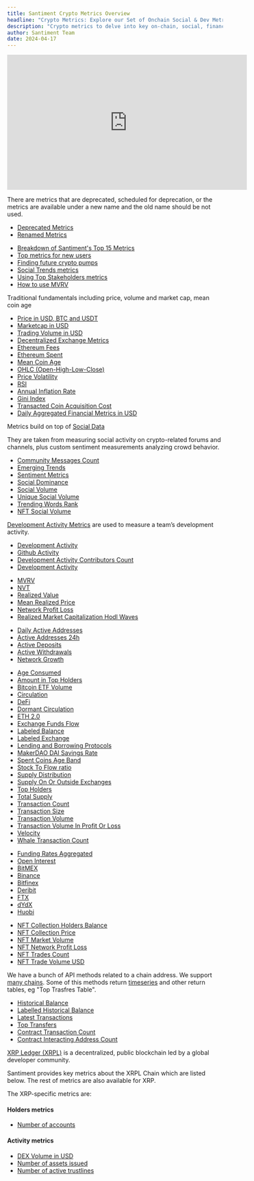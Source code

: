 ```yaml
---
title: Santiment Crypto Metrics Overview
headline: "Crypto Metrics: Explore our Set of Onchain Social & Dev Metrics"
description: "Crypto metrics to delve into key on-chain, social, financial and development data to better understand and navigate the ever-evolving cryptocurrency landscape"
author: Santiment Team
date: 2024-04-17
---
```

<iframe width="560" height="315" src="https://www.youtube.com/embed/FFJB48Z8tfM" frameborder="0" allow="accelerometer; autoplay; encrypted-media; gyroscope; picture-in-picture" allowfullscreen></iframe>

<Resource title="Deprecated and Renamed Metrics">

There are metrics that are deprecated, scheduled for deprecation, or the
metrics are available under a new name and the old name should be not used.

- [Deprecated Metrics](/metrics/deprecated-metrics)
- [Renamed Metrics](/metrics/renamed-metrics)

</Resource>

<Resource title="Video explanations of some metrics">

- [Breakdown of Santiment's Top 15 Metrics](https://www.youtube.com/watch?v=FFJB48Z8tfM)
- [Top metrics for new users](https://www.youtube.com/watch?v=c6q4RsQvA58)
- [Finding future crypto pumps](https://www.youtube.com/watch?v=2UpK0CnzzuE)
- [Social Trends metrics](https://www.youtube.com/watch?v=p60ZlNes8WEo)
- [Using Top Stakeholders metrics](https://www.youtube.com/watch?v=lLyd8GzPixY)
- [How to use MVRV](https://www.youtube.com/watch?v=vbYQLNJ40yw)

</Resource>

<Resource title="Financial">

Traditional fundamentals including price, volume and market cap, mean coin age

- [Price in USD, BTC and USDT](/metrics/price)
- [Marketcap in USD](/metrics/marketcap)
- [Trading Volume in USD](/metrics/trading-volume)
- [Decentralized Exchange Metrics](/metrics/decentralized-exchange-metrics)
- [Ethereum Fees](/metrics/ethereum-fees)
- [Ethereum Spent](/metrics/ethereum-spent)
- [Mean Coin Age](/metrics/mean-coin-age)
- [OHLC (Open-High-Low-Close)](/metrics/price/#ohlc)
- [Price Volatility](/metrics/price-volatility)
- [RSI](/metrics/rsi)
- [Annual Inflation Rate](/metrics/annual-inflation-rate)
- [Gini Index](/metrics/gini-index)
- [Transacted Coin Acquisition Cost](/metrics/transacted-coin-acquisition-cost)
- [Daily Aggregated Financial Metrics in USD](/metrics/daily-aggregated-financial-metrics)

</Resource>

<Resource title="Social/Sentiment">

Metrics build on top of [Social Data](/metrics/details/social-data)

They are taken from measuring social activity on crypto-related forums and
channels, plus custom sentiment measurements analyzing crowd behavior.

- [Community Messages Count](/metrics/community-messages-count)
- [Emerging Trends](/metrics/emerging-trends)
- [Sentiment Metrics](/metrics/sentiment-metrics)
- [Social Dominance](/metrics/social-dominance)
- [Social Volume](/metrics/social-volume)
- [Unique Social Volume](/metrics/unique-social-volume)
- [Trending Words Rank](/metrics/trending-words-rank)
- [NFT Social Volume](/metrics/nft-social-volume)


</Resource>

<Resource title="Development">

[Development Activity Metrics](/metrics/development-activity) are used to measure a team’s development activity.

- [Development Activity](/metrics/development-activity/development-activity)
- [Github Activity](/metrics/development-activity/github-activity)
- [Development Activity Contributors Count](/metrics/development-activity/development-activity-contributors-count)
- [Development Activity](/metrics/development-activity/development-activity-contributors-count)

</Resource>

<Resource title="Network Value (On-Chain)">

- [MVRV](/metrics/mvrv)
- [NVT](/metrics/nvt)
- [Realized Value](/metrics/realized-value)
- [Mean Realized Price](/metrics/mean-realized-price)
- [Network Profit Loss](/metrics/network-profit-loss)
- [Realized Market Capitalization Hodl Waves](/metrics/realized-market-capitalization-hodl-waves)

</Resource>

<Resource title="Network Activity (On-Chain)">

- [Daily Active Addresses](/metrics/daily-active-addresses)
- [Active Addresses 24h](/metrics/active-addresses-24h)
- [Active Deposits](/metrics/active-deposits)
- [Active Withdrawals](/metrics/active-withdrawals)
- [Network Growth](/metrics/network-growth)

</Resource>

<Resource title="Other On-Chain">

- [Age Consumed](/metrics/age-consumed)
- [Amount in Top Holders](/metrics/amount-in-top-holders)
- [Bitcoin ETF Volume](/metrics/bitcoin-etf-volume)
- [Circulation](/metrics/circulation)
- [DeFi](/metrics/defi)
- [Dormant Circulation](/metrics/dormant-circulation)
- [ETH 2.0](/metrics/eth-2)
- [Exchange Funds Flow](/metrics/exchange-funds-flow)
- [Labeled Balance](/metrics/labeled-balance)
- [Labeled Exchange](/metrics/labeled-exchange)
- [Lending and Borrowing Protocols](/metrics/lending-and-borrowing-protocols)
- [MakerDAO DAI Savings Rate](/metrics/makerdao-dai-savings-rate)
- [Spent Coins Age Band](/metrics/spent-coins-age-band)
- [Stock To Flow ratio](/metrics/stock-to-flow)
- [Supply Distribution](/metrics/supply-distribution)
- [Supply On Or Outside Exchanges](/metrics/supply-on-or-outside-exchanges)
- [Top Holders](/metrics/top-holders)
- [Total Supply](/metrics/total-supply)
- [Transaction Count](/metrics/transaction-count)
- [Transaction Size](/metrics/transaction-size)
- [Transaction Volume](/metrics/transaction-volume)
- [Transaction Volume In Profit Or Loss](/metrics/transaction-volume-in-profit-or-loss)
- [Velocity](/metrics/velocity)
- [Whale Transaction Count](/metrics/whale-transaction-count)

</Resource>

<Resource title="Derivatives">

- [Funding Rates Aggregated](/metrics/funding-rates-aggregated)
- [Open Interest](/metrics/open-interest)
- [BitMEX](/metrics/bitmex-derivatives)
- [Binance](/metrics/binance-derivatives)
- [Bitfinex](/metrics/bitfinex-derivatives)
- [Deribit](/metrics/deribit-derivatives)
- [FTX](/metrics/ftx-derivatives)
- [dYdX](/metrics/dydx-derivatives)
- [Huobi](/metrics/huobi-derivatives)

</Resource>

<Resource title="NFT">

- [NFT Collection Holders Balance](/metrics/nft-collection-holders-balance)
- [NFT Collection Price](/metrics/nft-collection-price)
- [NFT Market Volume](/metrics/nft-market-volume)
- [NFT Network Profit Loss](/metrics/nft-network-profit-loss)
- [NFT Trades Count](/metrics/nft-trades-count)
- [NFT Trade Volume USD](/metrics/nft-trade-volume-usd)

</Resource>

<Resource title="Blockchain Address Metrics">

We have a bunch of API methods related to a chain address.
We support [many chains](/sanapi/metrics/#overview).
Some of this methods return [timeseries](/sanapi/metrics/#timeseriesdata) and other return tables, eg "Top Trasfres Table".

- [Historical Balance](/metrics/historical-balance)
- [Labelled Historical Balance](/metrics/labelled-historical-balance)
- [Latest Transactions](/metrics/latest-transactions)
- [Top Transfers](/metrics/top-transfers)
- [Contract Transaction Count](/metrics/contract-transactions-count)
- [Contract Interacting Address Count](/metrics/contract-interacting-address-count)

</Resource>

<Resource title="XRPL Metrics">

[XRP Ledger (XRPL)](https://xrpl.org/) is a decentralized, public blockchain led by a global developer community.

Santiment provides key metrics about the XRPL Chain which are listed below. 
The rest of metrics are also available for XRP.

The XRP-specific metrics are:

#### Holders metrics
- [Number of accounts](/metrics/xrpl-metrics/number-of-accounts)

#### Activity metrics
- [DEX Volume in USD](/metrics/xrpl-metrics/dex-volume-in-usd)
- [Number of assets issued](/metrics/xrpl-metrics/assets-issued)
- [Number of active trustlines](/metrics/xrpl-metrics/trustline-count)

</Resource>

